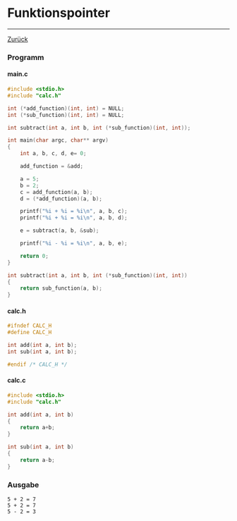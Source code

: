 # Funktionspointer
---
[Zurück](../README.md)

### Programm

#### main.c
```c
#include <stdio.h>
#include "calc.h"

int (*add_function)(int, int) = NULL;
int (*sub_function)(int, int) = NULL;

int subtract(int a, int b, int (*sub_function)(int, int));

int main(char argc, char** argv)
{
	int a, b, c, d, e= 0;

	add_function = &add;

	a = 5;
	b = 2;
	c = add_function(a, b);
	d = (*add_function)(a, b);

	printf("%i + %i = %i\n", a, b, c);
	printf("%i + %i = %i\n", a, b, d);

	e = subtract(a, b, &sub);

	printf("%i - %i = %i\n", a, b, e);

	return 0;
}

int subtract(int a, int b, int (*sub_function)(int, int))
{
	return sub_function(a, b);
}
```

#### calc.h
```c
#ifndef CALC_H
#define CALC_H

int add(int a, int b);
int sub(int a, int b);

#endif /* CALC_H */
```

#### calc.c
```c
#include <stdio.h>
#include "calc.h"

int add(int a, int b)
{
	return a+b;
}

int sub(int a, int b)
{
	return a-b;
}
```

### Ausgabe
```
5 + 2 = 7
5 + 2 = 7
5 - 2 = 3
```
